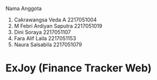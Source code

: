 Nama Anggota 
1. Cakrawangsa Veda A		2217051004
2. M Febri Ardiyan Saputra	2217051019
3. Dini Soraya		2217051107
4. Fara Alif Laila		2217051153
5. Naura Salsabila		2217051079

# ExJoy (Finance Tracker Web)


